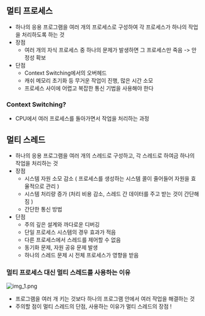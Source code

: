 

## 멀티 프로세스

- 하나의 응용 프로그램을 여러 개의 프로세스로 구성하여 각 프로세스가 하나의 작업을 처리하도록 하는 것
- 장점 
  - 여러 개의 자식 프로세스 중 하나의 문제가 발생하면 그 프로세스만 죽음 -> 안정성 확보
- 단점
  - Context Switching에서의 오버헤드
  - 캐쉬 메모리 초기화 등 무거운 작업이 진행, 많은 시간 소모 
  - 프로세스 사이에 어렵고 복잡한 통신 기법을 사용해야 한다

### Context Switching?
- CPU에서 여러 프로세스를 돌아가면서 작업을 처리하는 과정

## 멀티 스레드

- 하나의 응용 프로그램을 여러 개의 스레드로 구성하고, 각 스레드로 하여금 하나의 작업을 처리하는 것
- 장점
  - 시스템 자원 소모 감소 ( 프로세스를 생성하는 시스템 콜이 줄어들어 자원을 효율적으로 관리 )
  - 시스템 처리량 증가 (처리 비용 감소, 스레드 간 데이터를 주고 받는 것이 간단해짐 )
  - 간단한 통신 방법 
- 단점
  - 주의 깊은 설계와 까다로운 디버깅
  - 단일 프로세스 시스템의 경우 효과가 적음 
  - 다른 프로세스에서 스레드를 제어할 수 없음
  - 동기화 문제, 자원 공유 문제 발생 
  - 하나의 스레드 문제 시 전체 프로세스가 영향을 받음

### 멀티 프로세스 대신 멀티 스레드를 사용하는 이유

![img_1.png](img_1.png)

- 프로그램을 여러 개 키는 것보다 하나의 프로그램 안에서 여러 작업을 해결하는 것 
- 주의할 점이 멀티 스레드의 단점, 사용하는 이유가 멀티 스레드의 장점 ! 
